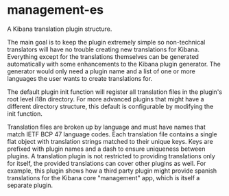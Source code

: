 # management-es

A Kibana translation plugin structure. 

The main goal is to keep the plugin extremely simple so non-technical translators will have no trouble
creating new translations for Kibana. Everything except for the translations themselves can be generated
automatically with some enhancements to the Kibana plugin generator. The generator would only need a
plugin name and a list of one or more languages the user wants to create translations for.

The default plugin init function will register all translation files in the plugin's root level i18n directory.
For more advanced plugins that might have a different directory structure, this default is configurable by modifying
the init function.

Translation files are broken up by language and must have names that match IETF BCP 47 language codes.
Each translation file contains a single flat object with translation strings matched to their unique keys. Keys are
prefixed with plugin names and a dash to ensure uniqueness between plugins. A translation plugin is not restricted to 
providing translations only for itself, the provided translations can cover other plugins as well.
For example, this plugin shows how a third party plugin might provide spanish translations for the Kibana core "management"
app, which is itself a separate plugin.
